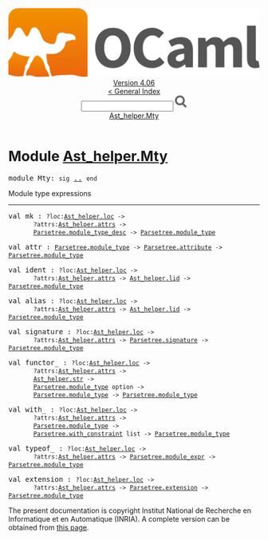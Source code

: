 <!-- ((! set title API !)) ((! set documentation !)) ((! set api !)) ((! set nobreadcrumb !)) -->
<div class="api"><header><nav class="toc brand"><a class="brand" href="https://ocaml.org/"><img src="colour-logo-gray.svg" class="svg" alt="OCaml"></a></nav><nav class="toc"><div class="toc_version"><a href="/docs" id="version-select">Version 4.06</a></div><a href="index.html">&lt; General Index</a><div class="api_search"><input type="text" name="apisearch" id="api_search" oninput="mySearch(false);" onkeypress="this.oninput();" onclick="this.oninput();" onpaste="this.oninput();">
<img src="search_icon.svg" alt="Search" class="svg" onclick="mySearch(false)"></div>
<div id="search_results"></div><div class="toc_title"><a href="#top">Ast_helper.Mty</a></div><ul></ul></nav></header>

<h1>Module <a href="type_Ast_helper.Mty.html">Ast_helper.Mty</a></h1>

<pre><span id="MODULEMty"><span class="keyword">module</span> Mty</span>: <code class="code"><span class="keyword">sig</span></code> <a href="Ast_helper.Mty.html">..</a> <code class="code"><span class="keyword">end</span></code></pre><div class="info module top">
<div class="info-desc">
<p>Module type expressions</p>
</div>
</div>
<hr width="100%">

<pre><span id="VALmk"><span class="keyword">val</span> mk</span> : <code class="type">?loc:<a href="Ast_helper.html#TYPEloc">Ast_helper.loc</a> -&gt;<br>       ?attrs:<a href="Ast_helper.html#TYPEattrs">Ast_helper.attrs</a> -&gt;<br>       <a href="Parsetree.html#TYPEmodule_type_desc">Parsetree.module_type_desc</a> -&gt; <a href="Parsetree.html#TYPEmodule_type">Parsetree.module_type</a></code></pre>
<pre><span id="VALattr"><span class="keyword">val</span> attr</span> : <code class="type"><a href="Parsetree.html#TYPEmodule_type">Parsetree.module_type</a> -&gt; <a href="Parsetree.html#TYPEattribute">Parsetree.attribute</a> -&gt; <a href="Parsetree.html#TYPEmodule_type">Parsetree.module_type</a></code></pre>
<pre><span id="VALident"><span class="keyword">val</span> ident</span> : <code class="type">?loc:<a href="Ast_helper.html#TYPEloc">Ast_helper.loc</a> -&gt;<br>       ?attrs:<a href="Ast_helper.html#TYPEattrs">Ast_helper.attrs</a> -&gt; <a href="Ast_helper.html#TYPElid">Ast_helper.lid</a> -&gt; <a href="Parsetree.html#TYPEmodule_type">Parsetree.module_type</a></code></pre>
<pre><span id="VALalias"><span class="keyword">val</span> alias</span> : <code class="type">?loc:<a href="Ast_helper.html#TYPEloc">Ast_helper.loc</a> -&gt;<br>       ?attrs:<a href="Ast_helper.html#TYPEattrs">Ast_helper.attrs</a> -&gt; <a href="Ast_helper.html#TYPElid">Ast_helper.lid</a> -&gt; <a href="Parsetree.html#TYPEmodule_type">Parsetree.module_type</a></code></pre>
<pre><span id="VALsignature"><span class="keyword">val</span> signature</span> : <code class="type">?loc:<a href="Ast_helper.html#TYPEloc">Ast_helper.loc</a> -&gt;<br>       ?attrs:<a href="Ast_helper.html#TYPEattrs">Ast_helper.attrs</a> -&gt; <a href="Parsetree.html#TYPEsignature">Parsetree.signature</a> -&gt; <a href="Parsetree.html#TYPEmodule_type">Parsetree.module_type</a></code></pre>
<pre><span id="VALfunctor_"><span class="keyword">val</span> functor_</span> : <code class="type">?loc:<a href="Ast_helper.html#TYPEloc">Ast_helper.loc</a> -&gt;<br>       ?attrs:<a href="Ast_helper.html#TYPEattrs">Ast_helper.attrs</a> -&gt;<br>       <a href="Ast_helper.html#TYPEstr">Ast_helper.str</a> -&gt;<br>       <a href="Parsetree.html#TYPEmodule_type">Parsetree.module_type</a> option -&gt;<br>       <a href="Parsetree.html#TYPEmodule_type">Parsetree.module_type</a> -&gt; <a href="Parsetree.html#TYPEmodule_type">Parsetree.module_type</a></code></pre>
<pre><span id="VALwith_"><span class="keyword">val</span> with_</span> : <code class="type">?loc:<a href="Ast_helper.html#TYPEloc">Ast_helper.loc</a> -&gt;<br>       ?attrs:<a href="Ast_helper.html#TYPEattrs">Ast_helper.attrs</a> -&gt;<br>       <a href="Parsetree.html#TYPEmodule_type">Parsetree.module_type</a> -&gt;<br>       <a href="Parsetree.html#TYPEwith_constraint">Parsetree.with_constraint</a> list -&gt; <a href="Parsetree.html#TYPEmodule_type">Parsetree.module_type</a></code></pre>
<pre><span id="VALtypeof_"><span class="keyword">val</span> typeof_</span> : <code class="type">?loc:<a href="Ast_helper.html#TYPEloc">Ast_helper.loc</a> -&gt;<br>       ?attrs:<a href="Ast_helper.html#TYPEattrs">Ast_helper.attrs</a> -&gt; <a href="Parsetree.html#TYPEmodule_expr">Parsetree.module_expr</a> -&gt; <a href="Parsetree.html#TYPEmodule_type">Parsetree.module_type</a></code></pre>
<pre><span id="VALextension"><span class="keyword">val</span> extension</span> : <code class="type">?loc:<a href="Ast_helper.html#TYPEloc">Ast_helper.loc</a> -&gt;<br>       ?attrs:<a href="Ast_helper.html#TYPEattrs">Ast_helper.attrs</a> -&gt; <a href="Parsetree.html#TYPEextension">Parsetree.extension</a> -&gt; <a href="Parsetree.html#TYPEmodule_type">Parsetree.module_type</a></code></pre><div class="copyright">The present documentation is copyright Institut National de Recherche en Informatique et en Automatique (INRIA). A complete version can be obtained from <a href="http://caml.inria.fr/pub/docs/manual-ocaml/">this page</a>.</div></div>